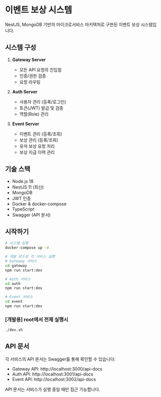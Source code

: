 # 이벤트 보상 시스템

NestJS, MongoDB 기반의 마이크로서비스 아키텍처로 구현된 이벤트 보상 시스템입니다.

## 시스템 구성

1. **Gateway Server**

   - 모든 API 요청의 진입점
   - 인증/권한 검증
   - 요청 라우팅

2. **Auth Server**

   - 사용자 관리 (등록/로그인)
   - 토큰(JWT) 발급 및 검증
   - 역할(Role) 관리

3. **Event Server**
   - 이벤트 관리 (등록/조회)
   - 보상 관리 (등록/조회)
   - 유저 보상 요청 처리
   - 보상 지급 이력 관리

## 기술 스택

- Node.js 18
- NestJS 11 (최신)
- MongoDB
- JWT 인증
- Docker & docker-compose
- TypeScript
- Swagger (API 문서)

## 시작하기

```bash
# 시스템 실행
docker-compose up -d

# 개발 모드로 각 서비스 실행
# Gateway 서비스
cd gateway
npm run start:dev

# Auth 서비스
cd auth
npm run start:dev

# Event 서비스
cd event
npm run start:dev
```

### [개발용] root에서 전체 실행시

```bash
./dev.sh
```

## API 문서

각 서비스의 API 문서는 Swagger를 통해 확인할 수 있습니다:

- Gateway API: http://localhost:3000/api-docs
- Auth API: http://localhost:3001/api-docs
- Event API: http://localhost:3002/api-docs

API 문서는 서비스가 실행 중일 때만 접근 가능합니다.
